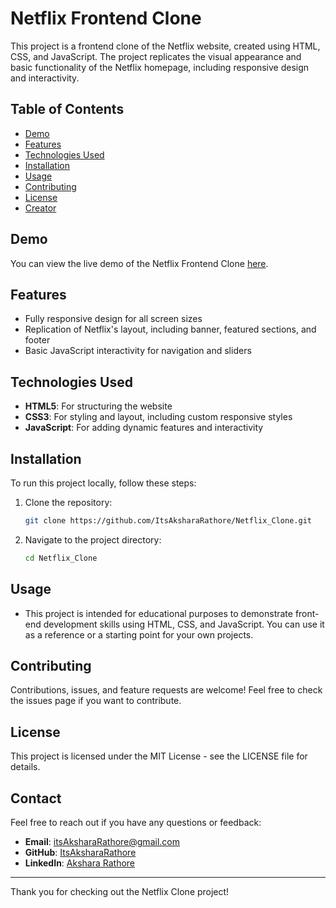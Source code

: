 # Netflix Frontend Clone

This project is a frontend clone of the Netflix website, created using HTML, CSS, and JavaScript. The project replicates the visual appearance and basic functionality of the Netflix homepage, including responsive design and interactivity.

## Table of Contents

- [Demo](#demo)
- [Features](#features)
- [Technologies Used](#technologies-used)
- [Installation](#installation)
- [Usage](#usage)
- [Contributing](#contributing)
- [License](#license)
- [Creator](#creator)

## Demo

You can view the live demo of the Netflix Frontend Clone [here](https://github.com/ItsAksharaRathore/Netflix_Clone).

## Features

- Fully responsive design for all screen sizes
- Replication of Netflix's layout, including banner, featured sections, and footer
- Basic JavaScript interactivity for navigation and sliders

## Technologies Used

- **HTML5**: For structuring the website
- **CSS3**: For styling and layout, including custom responsive styles
- **JavaScript**: For adding dynamic features and interactivity

## Installation

To run this project locally, follow these steps:

1. Clone the repository:

   ```bash
   git clone https://github.com/ItsAksharaRathore/Netflix_Clone.git

2. Navigate to the project directory:

    ```bash
    cd Netflix_Clone
    ```

## Usage

- This project is intended for educational purposes to demonstrate front-end development skills using HTML, CSS, and JavaScript. You can use it as a reference or a starting point for your own projects.

## Contributing

Contributions, issues, and feature requests are welcome! Feel free to check the issues page if you want to contribute.

## License
This project is licensed under the MIT License - see the LICENSE file for details.

## Contact

Feel free to reach out if you have any questions or feedback:

- **Email**: itsAksharaRathore@gmail.com
- **GitHub**: [ItsAksharaRathore](https://github.com/ItsAksharaRathore)
- **LinkedIn**: [Akshara Rathore](https://www.linkedin.com/in/itsAksharaRathore)

---

Thank you for checking out the Netflix Clone project!
